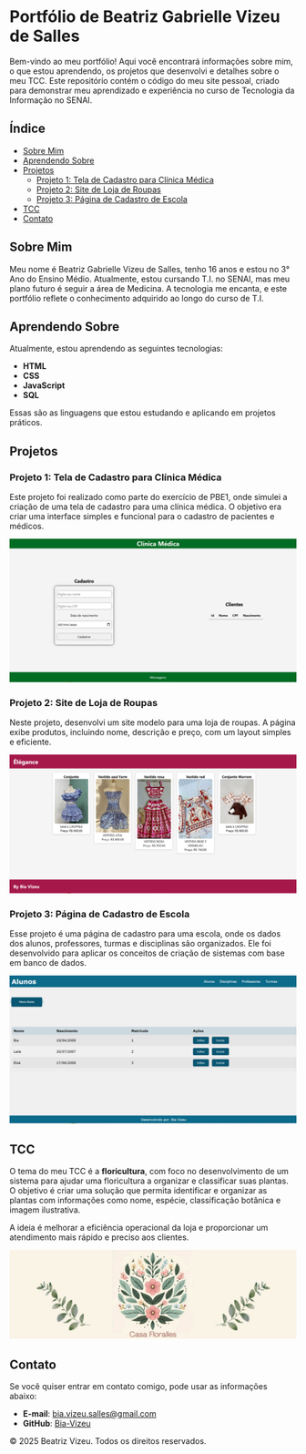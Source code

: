 # Portfólio de Beatriz Gabrielle Vizeu de Salles

Bem-vindo ao meu portfólio! Aqui você encontrará informações sobre mim, o que estou aprendendo, os projetos que desenvolvi e detalhes sobre o meu TCC. Este repositório contém o código do meu site pessoal, criado para demonstrar meu aprendizado e experiência no curso de Tecnologia da Informação no SENAI.

## Índice

- [Sobre Mim](#sobre-mim)
- [Aprendendo Sobre](#aprendendo-sobre)
- [Projetos](#projetos)
  - [Projeto 1: Tela de Cadastro para Clínica Médica](#projeto-1-tela-de-cadastro-para-clínica-médica)
  - [Projeto 2: Site de Loja de Roupas](#projeto-2-site-de-loja-de-roupas)
  - [Projeto 3: Página de Cadastro de Escola](#projeto-3-página-de-cadastro-de-escola)
- [TCC](#tcc)
- [Contato](#contato)

## Sobre Mim

Meu nome é Beatriz Gabrielle Vizeu de Salles, tenho 16 anos e estou no 3° Ano do Ensino Médio. Atualmente, estou cursando T.I. no SENAI, mas meu plano futuro é seguir a área de Medicina. A tecnologia me encanta, e este portfólio reflete o conhecimento adquirido ao longo do curso de T.I.

## Aprendendo Sobre

Atualmente, estou aprendendo as seguintes tecnologias:

- **HTML**
- **CSS**
- **JavaScript**
- **SQL**

Essas são as linguagens que estou estudando e aplicando em projetos práticos.

## Projetos

### Projeto 1: Tela de Cadastro para Clínica Médica

Este projeto foi realizado como parte do exercício de PBE1, onde simulei a criação de uma tela de cadastro para uma clínica médica. O objetivo era criar uma interface simples e funcional para o cadastro de pacientes e médicos.

![Tela de Cadastro para Clínica Médica](image1.PNG)

### Projeto 2: Site de Loja de Roupas

Neste projeto, desenvolvi um site modelo para uma loja de roupas. A página exibe produtos, incluindo nome, descrição e preço, com um layout simples e eficiente.

![Site de Loja de Roupas](image2.png)

### Projeto 3: Página de Cadastro de Escola

Esse projeto é uma página de cadastro para uma escola, onde os dados dos alunos, professores, turmas e disciplinas são organizados. Ele foi desenvolvido para aplicar os conceitos de criação de sistemas com base em banco de dados.

![Página de Cadastro de Escola](image4.PNG)

## TCC

O tema do meu TCC é a **floricultura**, com foco no desenvolvimento de um sistema para ajudar uma floricultura a organizar e classificar suas plantas. O objetivo é criar uma solução que permita identificar e organizar as plantas com informações como nome, espécie, classificação botânica e imagem ilustrativa.

A ideia é melhorar a eficiência operacional da loja e proporcionar um atendimento mais rápido e preciso aos clientes.

![TCC](image3.png)

## Contato

Se você quiser entrar em contato comigo, pode usar as informações abaixo:

- **E-mail**: [bia.vizeu.salles@gmail.com](mailto:bia.vizeu.salles@gmail.com)
- **GitHub**: [Bia-Vizeu](https://github.com/Bia-Vizeu)

© 2025 Beatriz Vizeu. Todos os direitos reservados.
